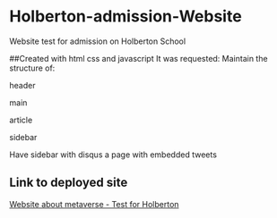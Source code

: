 # Holberton-admission-Website
Website test for admission on Holberton School

##Created with html css and javascript
It was requested:
Maintain the structure of:

header

main

article

sidebar

Have sidebar with disqus
a page with embedded tweets 

## Link to deployed site
[Website about metaverse - Test for Holberton](https://pablomclementep.github.io/Holberton-admission-Website/)
